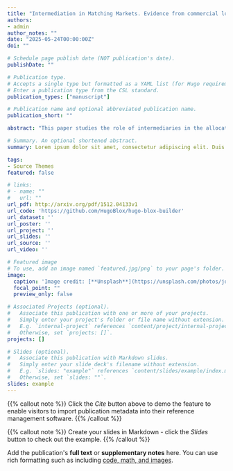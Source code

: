 ```yaml
---
title: "Intermediation in Matching Markets. Evidence from commercial lobbying."
authors:
- admin
author_notes: ""
date: "2025-05-24T00:00:00Z"
doi: ""

# Schedule page publish date (NOT publication's date).
publishDate: ""

# Publication type.
# Accepts a single type but formatted as a YAML list (for Hugo requirements).
# Enter a publication type from the CSL standard.
publication_types: ["manuscript"]

# Publication name and optional abbreviated publication name.
publication_short: ""

abstract: "This paper studies the role of intermediaries in the allocation of political access. Using novel data on lobbying contacts between clients, lobbying firms, and lawmakers in New York State, I document three key empirical facts: (i) legislative influence, committee assignment, and seniority are strong predictors of contact volume; (ii) commercial lobbyists are significantly more active than in-house lobbyists, particularly when connected to lawmakers via campaign contributions or prior employment; and (iii) connections are used selectively, even after conditioning on issue-area alignment and agent identities. Building on these facts, I propose a model in which lobbying firms and clients negotiate fees as a function of firm-specific characteristics and expected returns. The model embeds a matching mechanism that allocates contacts to lawmakers in a manner that maximizes client welfare subject to two equilibrium constraints: a market-clearing condition equating supply and demand for contacts, and a participation condition linking lobbying effort to negotiated fees. The framework rationalizes observed contact patterns and provides a foundation for estimating counterfactual allocations under alternative intermediation structures."

# Summary. An optional shortened abstract.
summary: Lorem ipsum dolor sit amet, consectetur adipiscing elit. Duis posuere tellus ac convallis placerat. Proin tincidunt magna sed ex sollicitudin condimentum.

tags:
- Source Themes
featured: false

# links:
# - name: ""
#   url: ""
url_pdf: http://arxiv.org/pdf/1512.04133v1
url_code: 'https://github.com/HugoBlox/hugo-blox-builder'
url_dataset: ''
url_poster: ''
url_project: ''
url_slides: ''
url_source: ''
url_video: ''

# Featured image
# To use, add an image named `featured.jpg/png` to your page's folder. 
image:
  caption: 'Image credit: [**Unsplash**](https://unsplash.com/photos/jdD8gXaTZsc)'
  focal_point: ""
  preview_only: false

# Associated Projects (optional).
#   Associate this publication with one or more of your projects.
#   Simply enter your project's folder or file name without extension.
#   E.g. `internal-project` references `content/project/internal-project/index.md`.
#   Otherwise, set `projects: []`.
projects: []

# Slides (optional).
#   Associate this publication with Markdown slides.
#   Simply enter your slide deck's filename without extension.
#   E.g. `slides: "example"` references `content/slides/example/index.md`.
#   Otherwise, set `slides: ""`.
slides: example
---
```


{{% callout note %}}
Click the *Cite* button above to demo the feature to enable visitors to import publication metadata into their reference management software.
{{% /callout %}}

{{% callout note %}}
Create your slides in Markdown - click the *Slides* button to check out the example.
{{% /callout %}}

Add the publication's **full text** or **supplementary notes** here. You can use rich formatting such as including [code, math, and images](https://docs.hugoblox.com/content/writing-markdown-latex/).
